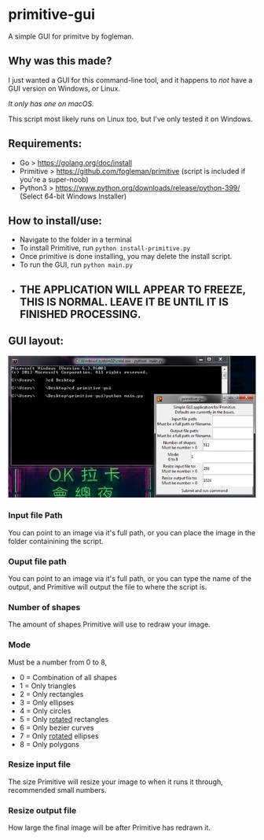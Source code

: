 # **primitive-gui**
A simple GUI for primitve by fogleman.
## **Why was this made?**
I just wanted a GUI for this command-line tool, and it happens to *not* have a GUI version on Windows, or Linux.

*It only has one on macOS.*

This script most likely runs on Linux too, but I've only tested it on Windows.
## **Requirements:**
- Go > https://golang.org/doc/install
- Primitive > https://github.com/fogleman/primitive (script is included if you're a super-noob)
- Python3 > https://www.python.org/downloads/release/python-399/ (Select 64-bit Windows Installer)

## **How to install/use:**
- Navigate to the folder in a terminal
- To install Primitive, run ```python install-primitive.py```
- Once primitive is done installing, you may delete the install script.
- To run the GUI, run ```python main.py```
- ## **THE APPLICATION WILL APPEAR TO FREEZE, THIS IS NORMAL. LEAVE IT BE UNTIL IT IS FINISHED PROCESSING.**

## **GUI layout:**
![Example of GUI layout](gui.png)
### **Input file Path**
You can point to an image via it's full path, or you can place the image in the folder containining the script.
### **Ouput file path**
You can point to an image via it's full path, or you can type the name of the output, and Primitive will output the file to where the script is.
### **Number of shapes**
The amount of shapes Primitive will use to redraw your image.
### **Mode**
Must be a number from 0 to 8,
- 0 = Combination of all shapes
- 1 = Only triangles
- 2 = Only rectangles
- 3 = Only ellipses
- 4 = Only circles
- 5 = Only <ins>rotated</ins> rectangles
- 6 = Only bezier curves
- 7 = Only <ins>rotated</ins> ellipses
- 8 = Only polygons
### **Resize input file**
The size Primitive will resize your image to when it runs it through, recommended small numbers.
### **Resize output file**
How large the final image will be after Primitive has redrawn it.

